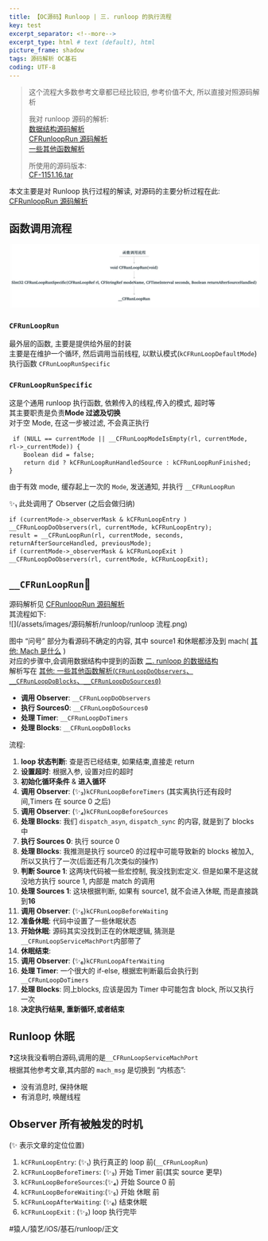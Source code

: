 ```yaml
---
title: 【OC源码】Runloop | 三. runloop 的执行流程
key: test
excerpt_separator: <!--more-->
excerpt_type: html # text (default), html
picture_frame: shadow
tags: 源码解析 OC基石
coding: UTF-8
--- 
```

> 这个流程大多数参考文章都已经比较旧, 参考价值不大, 所以直接对照源码解析    
>     
> 我对 runloop 源码的解析:     
> 	[数据结构源码解析](bear://x-callback-url/open-note?id=8952945C-170E-4D74-A955-C843D3DBF200-19321-00002DEC794F7F79)     
> 	[CFRunloopRun 源码解析](bear://x-callback-url/open-note?id=3E54246E-9A6D-4FB6-BC1F-083CC14645F5-470-000024C46F467D9F)     
> 	[一些其他函数解析](bear://x-callback-url/open-note?id=460B8C4E-45D7-45E1-ADA1-930BB7AF5D4A-470-00002CE3191B3685)    
>     
> 所使用的源码版本:     
> [CF-1151.16.tar](/assets/images/源码解析/runloop/CF-1151.16.tar)    
  
本文主要是对 Runloop 执行过程的解读, 对源码的主要分析过程在此: 
[CFRunloopRun 源码解析](bear://x-callback-url/open-note?id=3E54246E-9A6D-4FB6-BC1F-083CC14645F5-470-000024C46F467D9F)   
  
## 函数调用流程  
![](/assets/images/源码解析/runloop/47AC8A77-D40E-4A67-B37A-DF153F16777C.png)  
  
### `CFRunLoopRun`  
最外层的函数, 主要是提供给外层的封装  
主要是在维护一个循环, 然后调用当前线程, 以默认模式(`kCFRunLoopDefaultMode`)执行函数 `CFRunLoopRunSpecific`  
  
### `CFRunLoopRunSpecific`  
这是个通用 runloop 执行函数, 依赖传入的线程,传入的模式, 超时等  
其主要职责是负责**Mode 过滤及切换**  
对于空 Mode, 在这一步被过滤, 不会真正执行  
```objc  
 if (NULL == currentMode || __CFRunLoopModeIsEmpty(rl, currentMode, rl->_currentMode)) {  
    Boolean did = false;  
    return did ? kCFRunLoopRunHandledSource : kCFRunLoopRunFinished;  
}  
```  
由于有效 mode, 缓存起上一次的 `Mode`, 发送通知, 并执行 `__CFRunLoopRun`  
  
✨₁ 此处调用了 Observer (之后会做归纳)  
```objc  
if (currentMode->_observerMask & kCFRunLoopEntry ) __CFRunLoopDoObservers(rl, currentMode, kCFRunLoopEntry);  
result = __CFRunLoopRun(rl, currentMode, seconds, returnAfterSourceHandled, previousMode);  
if (currentMode->_observerMask & kCFRunLoopExit ) __CFRunLoopDoObservers(rl, currentMode, kCFRunLoopExit);  
```  
  
## `__CFRunLoopRun`  
源码解析见 [CFRunloopRun 源码解析](bear://x-callback-url/open-note?id=3E54246E-9A6D-4FB6-BC1F-083CC14645F5-470-000024C46F467D9F)   
其流程如下:  
![](/assets/images/源码解析/runloop/runloop 流程.png)  
  
  
图中 “问号” 部分为看源码不确定的内容, 其中 source1 和休眠都涉及到 mach( [其他: Mach 是什么](bear://x-callback-url/open-note?id=715FA7E8-B8B5-4FA2-862C-F7F7EED7689F-470-00002563D7DA5446) )  
对应的步骤中,会调用数据结构中提到的函数 [二. runloop 的数据结构](bear://x-callback-url/open-note?id=5523A800-34CF-4C1A-8611-EADA38D8F1B5-19321-000060B6EF7D6A5B)  
解析写在 [其他: 一些其他函数解析(`CFRunLoopDoObservers`、`__CFRunLoopDoBlocks`、`__CFRunLoopDoSources0`)](bear://x-callback-url/open-note?id=460B8C4E-45D7-45E1-ADA1-930BB7AF5D4A-470-00002CE3191B3685)  
* **调用 Observer**: `__CFRunLoopDoObservers`  
* **执行 Sources0**: `__CFRunLoopDoSources0`  
* **处理 Timer**: `__CFRunLoopDoTimers`  
* **处理 Blocks**: `__CFRunLoopDoBlocks`  

流程:  
1. **loop 状态判断**: 查是否已经结束, 如果结束,直接走 return  
2. **设置超时**: 根据入参, 设置对应的超时  
3. **初始化循环条件** & **进入循环**  
4. **调用 Observer**: (✨₃)`kCFRunLoopBeforeTimers` (其实离执行还有段时间,Timers 在 source 0 之后)  
5. **调用 Observer**: (✨₄)`kCFRunLoopBeforeSources`  
6. **处理 Blocks**: 我们 `dispatch_asyn`, `dispatch_sync` 的内容, 就是到了 blocks 中  
7. **执行 Sources 0**: 执行 source 0  
8. **处理 Blocks**: 我推测是执行 source0 的过程中可能导致新的 blocks 被加入, 所以又执行了一次(后面还有几次类似的操作)  
9. **判断 Source 1**:  这两块代码被一些宏控制, 我没找到宏定义. 但是如果不是这就没地方执行 source 1, 内部是 match 的调用  
10. **处理 Sources 1**: 这块根据判断, 如果有 source1, 就不会进入休眠, 而是直接跳到**16**  
11. **调用 Observer**: (✨₅)`kCFRunLoopBeforeWaiting`  
12. **准备休眠**: 代码中设置了一些休眠状态  
13. **开始休眠**: 源码其实没找到正在的休眠逻辑, 猜测是`__CFRunLoopServiceMachPort`内部带了  
14. **休眠结束**:  
15. **调用 Observer**: (✨₆)`kCFRunLoopAfterWaiting`  
16. **处理 Timer**: 一个很大的 if-else, 根据宏判断最后会执行到 `__CFRunLoopDoTimers`  
17. **处理 Blocks**: 同上blocks, 应该是因为 Timer 中可能包含 block, 所以又执行一次  
18. **决定执行结果, 重新循环,或者结束**  
  
## Runloop 休眠  
❓这块我没看明白源码,调用的是`__CFRunLoopServiceMachPort`  
根据其他参考文章,其内部的 `mach_msg` 是切换到 “内核态”:  
* 没有消息时, 保持休眠  
* 有消息时, 唤醒线程  
  
## Observer 所有被触发的时机  
(✨ 表示文章的定位位置)  
1. `kCFRunLoopEntry`: (✨₁) 执行真正的 loop 前(`__CFRunLoopRun`)  
2. `kCFRunLoopBeforeTimers`: (✨₃) 开始 Timer 前(其实 source 更早)  
3. `kCFRunLoopBeforeSources`:(✨₄) 开始 Source 0 前  
4. `kCFRunLoopBeforeWaiting`:(✨₅) 开始 休眠 前  
5. `kCFRunLoopAfterWaiting`: (✨₆) 结束休眠  
6. `kCFRunLoopExit` : (✨₂) loop 执行完毕  
  
  
#猿人/猿艺/iOS/基石/runloop/正文